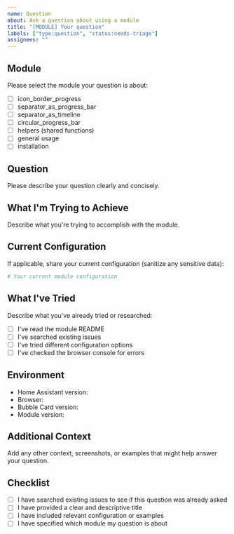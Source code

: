 ```yaml
---
name: Question
about: Ask a question about using a module
title: "[MODULE] Your question"
labels: ["type:question", "status:needs-triage"]
assignees: ""
---
```


## Module

Please select the module your question is about:

- [ ] icon_border_progress
- [ ] separator_as_progress_bar
- [ ] separator_as_timeline
- [ ] circular_progress_bar
- [ ] helpers (shared functions)
- [ ] general usage
- [ ] installation

## Question

Please describe your question clearly and concisely.

## What I'm Trying to Achieve

Describe what you're trying to accomplish with the module.

## Current Configuration

If applicable, share your current configuration (sanitize any sensitive data):

```yaml
# Your current module configuration
```

## What I've Tried

Describe what you've already tried or researched:

- [ ] I've read the module README
- [ ] I've searched existing issues
- [ ] I've tried different configuration options
- [ ] I've checked the browser console for errors

## Environment

- Home Assistant version:
- Browser:
- Bubble Card version:
- Module version:

## Additional Context

Add any other context, screenshots, or examples that might help answer your question.

## Checklist

- [ ] I have searched existing issues to see if this question was already asked
- [ ] I have provided a clear and descriptive title
- [ ] I have included relevant configuration or examples
- [ ] I have specified which module my question is about
